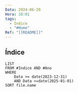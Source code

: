 ```yaml
---
Data: 2024-06-20
Hora: 18:01
tags:
  - Indice
  - "#Home"
Ref: "[[README]]"
---
```

## Índice
```dataview
LIST
FROM #Indice AND #Ano 
WHERE 
	Data >= date(2023-12-31) 
	AND Data <=date(2025-01-01)
SORT file.name
```


